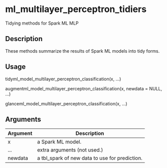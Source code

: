 # ml_multilayer_perceptron_tidiers


Tidying methods for Spark ML MLP




## Description

These methods summarize the results of Spark ML models into tidy forms.





## Usage

tidyml_model_multilayer_perceptron_classification(x, ...)

augmentml_model_multilayer_perceptron_classification(x, newdata = NULL, ...)

glanceml_model_multilayer_perceptron_classification(x, ...)





## Arguments


Argument      |Description
------------- |----------------
x | a Spark ML model.
... | extra arguments (not used.)
newdata | a tbl_spark of new data to use for prediction.







